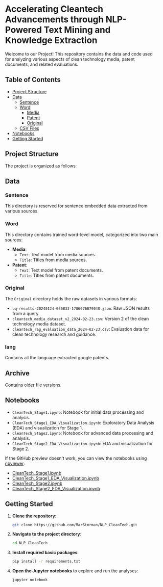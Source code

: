 # Accelerating Cleantech Advancements through NLP-Powered Text Mining and Knowledge Extraction


Welcome to our Project! This repository contains the data and code used for analyzing various aspects of clean technology media, patent documents, and related evaluations.

## Table of Contents
- [Project Structure](#project-structure)
- [Data](#data)
  - [Sentence](#sentence)
  - [Word](#word)
    - [Media](#media)
    - [Patent](#patent)
    - [Original](#original)
  - [CSV Files](#csv-files)
- [Notebooks](#notebooks)
- [Getting Started](#getting-started)

## Project Structure

The project is organized as follows:


## Data

### Sentence
This directory is reserved for sentence embedded data extracted from various sources.

### Word
This directory contains trained word-level model, categorized into two main sources:
- **Media**: 
  - `Text`: Text model from media sources.
  - `Title`: Titles from media sources.
- **Patent**:
  - `Text`: Text model from patent documents.
  - `Title`: Titles from patent documents.

### Original
The `Original` directory holds the raw datasets in various formats:
- `bq-results-20240124-055833-1706076079048.json`: Raw JSON results from a query.
- `cleantech_media_dataset_v2_2024-02-23.csv`: Version 2 of the clean technology media dataset.
- `cleantech_rag_evaluation_data_2024-02-23.csv`: Evaluation data for clean technology research and guidance.

### lang
Contains all the language extracted google patents.

## Archive
Contains older file versions.

## Notebooks

- `CleanTech_Stage1.ipynb`: Notebook for initial data processing and analysis.
- `CleanTech_Stage1_EDA_Visualization.ipynb`: Exploratory Data Analysis (EDA) and visualization for Stage 1.
- `CleanTech_Stage2.ipynb`: Notebook for advanced data processing and analysis.
- `CleanTech_Stage2_EDA_Visualization.ipynb`: EDA and visualization for Stage 2.

If the GitHub preview doesn't work, you can view the notebooks using [nbviewer](https://nbviewer.org/):
- [CleanTech_Stage1.ipynb](https://nbviewer.org/github/MarStorman/NLP_CleanTech/blob/main/CleanTech_Stage1.ipynb)
- [CleanTech_Stage1_EDA_Visualization.ipynb](https://nbviewer.org/github/MarStorman/NLP_CleanTech/blob/main/CleanTech_Stage1_EDA_Visualization.ipynb)
- [CleanTech_Stage2.ipynb](https://nbviewer.org/github/MarStorman/NLP_CleanTech/blob/task2/CleanTech_Stage2.ipynb)
- [CleanTech_Stage2_EDA_Visualization.ipynb](https://nbviewer.org/github/MarStorman/NLP_CleanTech/blob/task2/CleanTech_Stage2_EDA_Visualization.ipynb)

## Getting Started

1. **Clone the repository**:
    ```bash
    git clone https://github.com/MarStorman/NLP_CleanTech.git
    ```
2. **Navigate to the project directory**:
    ```bash
    cd NLP_CleanTech
    ```
3. **Install required basic packages**:
    ```bash
    pip install -r requirements.txt
    ```
4. **Open the Jupyter notebooks** to explore and run the analyses:
    ```bash
    jupyter notebook
    ```